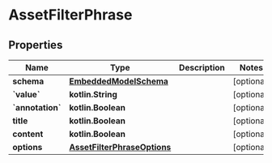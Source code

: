 
# AssetFilterPhrase

## Properties
Name | Type | Description | Notes
------------ | ------------- | ------------- | -------------
**schema** | [**EmbeddedModelSchema**](EmbeddedModelSchema.md) |  |  [optional]
**&#x60;value&#x60;** | **kotlin.String** |  |  [optional]
**&#x60;annotation&#x60;** | **kotlin.Boolean** |  |  [optional]
**title** | **kotlin.Boolean** |  |  [optional]
**content** | **kotlin.Boolean** |  |  [optional]
**options** | [**AssetFilterPhraseOptions**](AssetFilterPhraseOptions.md) |  |  [optional]




